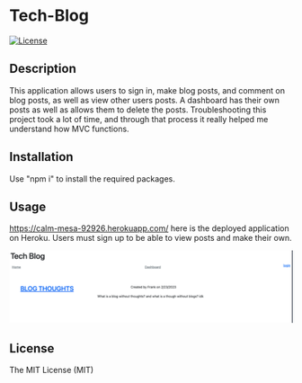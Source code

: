# Tech-Blog 

[![License](https://img.shields.io/badge/license-MIT-blue.svg)](https://opensource.org/licenses/MIT)


## Description 

This application allows users to sign in, make blog posts, and comment on blog posts, as well as view other users posts. A dashboard has their own posts as well as allows them to delete the posts. Troubleshooting this project took a lot of time, and through that process it really helped me understand how MVC functions. 

## Installation 

Use "npm i" to install the required packages. 

## Usage 

https://calm-mesa-92926.herokuapp.com/ here is the deployed application on Heroku. Users must sign up to be able to view posts and make their own. 

![alt text](uploads/screenshot.png)


## License

The MIT License (MIT)